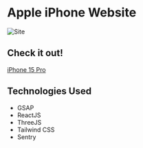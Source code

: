 # Apple iPhone Website

![Site](https://i.imgur.com/c9mUFEi.png)

## Check it out!
[iPhone 15 Pro](https://iphone-15-pr0.vercel.app/)

## Technologies Used
* GSAP
* ReactJS
* ThreeJS
* Tailwind CSS
* Sentry